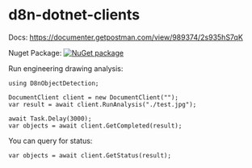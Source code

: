 # d8n-dotnet-clients

Docs: https://documenter.getpostman.com/view/989374/2s935hS7qK

Nuget Package:
[![NuGet package](https://img.shields.io/nuget/v/SoftCircuits.Silk.svg?style=flat-square)]([[https://www.nuget.org/packages/d8n-object-detection-core/](https://www.nuget.org/packages/d8n-object-detection-core/)](https://www.nuget.org/packages/d8n-object-detection-core/))

Run engineering drawing analysis:

```
using D8nObjectDetection;

DocumentClient client = new DocumentClient("");
var result = await client.RunAnalysis("./test.jpg");

await Task.Delay(3000);
var objects = await client.GetCompleted(result);
```

You can query for status:

```
var objects = await client.GetStatus(result);
```
